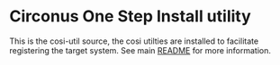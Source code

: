 # Circonus One Step Install utility

This is the cosi-util source, the cosi utilties are installed to facilitate registering the target system. See main [README](https://github.com/circonus-labs/circonus-one-step-install/blob/master/README.md#development) for more information.
